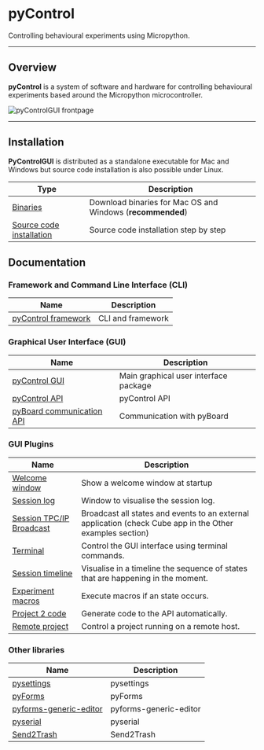 # pyControl

Controlling behavioural experiments using Micropython.

---

## Overview

**pyControl** is a system of software and hardware for controlling behavioural experiments based around the Micropython microcontroller.

![pyControlGUI frontpage](https://bytebucket.org/fchampalimaud/pycontrol-gui/wiki/media/pycontrol-gui-frontpage.png)

---

## Installation

**PyControlGUI** is distributed as a standalone executable for Mac and Windows but source code installation is also possible under Linux.

| Type | Description |
|---|---|
|[Binaries](https://bitbucket.org/fchampalimaud/pycontrol-gui/downloads)| Download binaries for Mac OS and Windows (**recommended**)
| [Source code installation](user-guide/souce-code-installation/) | Source code installation step by step

## Documentation

### Framework and Command Line Interface (CLI)

|Name|Description|
|---|---|
|[pyControl framework](https://pycontrol-framework.readthedocs.org/)| CLI and framework|

### Graphical User Interface (GUI)

|Name|Description|
|---|---|
|[pyControl GUI](https://pycontrol-gui.readthedocs.org/)|Main graphical user interface package|
|[pyControl API](https://pycontrol-api.readthedocs.org/)| pyControl API|
|[pyBoard communication API](https://pyboard-communication.readthedocs.org/)| Communication with pyBoard |

### GUI Plugins

|Name|Description|
|---|---|
|[Welcome window](https://readthedocs.org/projects/pycontrol-gui-welcome)|Show a welcome window at startup|
|[Session log](https://bitbucket.org/fchampalimaud/pycontrol-gui-plugin-session-log)|Window to visualise the session log.|
|[Session TPC/IP Broadcast](https://bitbucket.org/fchampalimaud/pycontrol-gui-plugin-session-broadcast)|Broadcast all states and events to an external application (check Cube app in the Other examples section)|
|[Terminal](https://bitbucket.org/fchampalimaud/pycontrol-gui-plugin-terminal)|Control the GUI interface using terminal commands.|
|[Session timeline](https://bitbucket.org/fchampalimaud/pycontrol-gui-plugin-timeline)|Visualise in a timeline the sequence of states that are happening in the moment.|
|[Experiment macros](https://bitbucket.org/fchampalimaud/pycontrol-gui-plugin-export-code)|Execute macros if an state occurs.|
|[Project 2 code](https://bitbucket.org/fchampalimaud/pycontrol-gui-plugin-export-code)|Generate code to the API automatically.|
|[Remote project](https://bitbucket.org/fchampalimaud/pycontrol-gui-plugin-remote-project)|Control a project running on a remote host.|

### Other libraries

|Name|Description|
|---|---|
|[pysettings](http://pyforms.readthedocs.io/en/latest/)| pysettings|
|[pyForms](http://pyforms.readthedocs.io/en/latest/)|pyForms|
|[pyforms-generic-editor](http://pyforms-generic-editor.readthedocs.io/en/latest/)| pyforms-generic-editor |
|[pyserial](http://pyserial.readthedocs.io/en/latest/)| pyserial |
|[Send2Trash](http://Send2Trash.readthedocs.io/en/latest/)| Send2Trash |
